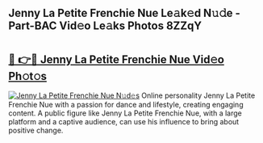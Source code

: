 ## Jenny La Petite Frenchie Nue Le𝚊k𝚎d N𝚞𝚍e - Part-BAC Vid𝚎o Le𝚊ks Photos 8ZZqY

# <h2><a href="http://fb12zj.evod.top/?m=Jenny+La+Petite+Frenchie+Nue">🔗 👉🔴 Jenny La Petite Frenchie Nue Vid𝚎o Ph𝚘t𝚘s</a></h2>

[![Jenny La Petite Frenchie Nue N𝚞d𝚎s](https://i.imgur.com/8V9OHl7.gif)](http://fb12zj.evod.top/?m=Jenny+La+Petite+Frenchie+Nue)
Online personality Jenny La Petite Frenchie Nue with a passion for dance and lifestyle, creating engaging content. A public figure like Jenny La Petite Frenchie Nue, with a large platform and a captive audience, can use his influence to bring about positive change. 
